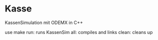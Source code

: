 # Kasse
KassenSimulation mit ODEMX in C++

use make
  run: runs KassenSim
  all: compiles and links 
  clean: cleans up
  

